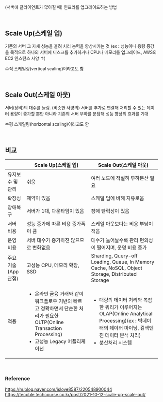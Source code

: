 (서버에 클라이언트가 많아질 때) 인프라를 업그레이드하는 방법

<br/>

## Scale Up(스케일 업)
기존의 서버 그 자체 성능을 올려 처리 능력을 향상시키는 것 (ex : 성능이나 용량 증강을 목적으로 하나의 서버에 디스크를 추가하거나 CPU나 메모리를 업그레이드, AWS의 EC2 인스턴스 사양 ↑)

수직 스케일링(vertical scaling)이라고도 함

<br/>

## Scale Out(스케일 아웃)
서버(장비)의 대수를 늘림. (비슷한 사양의) 서버를 추가로 연결해 처리할 수 있는 데이터 용량이 증가할 뿐만 아니라 기존의 서버 부하를 분담해 성능 향상의 효과를 기대

수평 스케일링(horizontal scaling)이라고도 함

<br/>

## 비교
||Scale Up(스케일 업)|Scale Out(스케일 아웃)|
|---|---|---|
|유지보수 및 관리|쉬움|여러 노드에 적절히 부하분산 필요|
|확장성|제약이 있음|스케일 업에 비해 자유로움|
|장애복구|서버가 1대, 다운타임이 있음|장애 탄력성이 있음|
|서버 비용|성능 증가에 따른 비용 증가폭이 큼|스케일 아웃보다는 비용 부담이 적음|
|운영 비용|서버 대수가 증가하진 않으므로 변화없음|대수가 늘어날수록 관리 편의성이 떨어지며, 운영 비용 증가|
|주요 기술(App 관점)|고성능 CPU, 메모리 확장, SSD|Sharding, Query-off Loading, Queue, In Memory Cache, NoSQL, Object Storage, Distributed Storage|
|적용|<ul><li>온라인 금융 거래와 같이 워크플로우 기반의 빠르고 정확하면서 단순한 처리가 필요한 OLTP(Online Transaction Processing)</li><li>고성능 Legacy 어플리케이션</li></ul>|<ul><li>대량의 데이터 처리와 복잡한 쿼리가 이루어지는 OLAP(Online Analytical Processing)(ex : 빅데이터의 데이터 마이닝, 검색엔진 데이터 분석 처리)</li><li>분산처리 시스템</li></ul>|

<br/>

### Reference
https://m.blog.naver.com/islove8587/220548900044  
https://tecoble.techcourse.co.kr/post/2021-10-12-scale-up-scale-out/